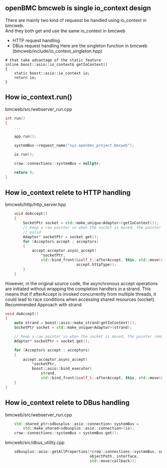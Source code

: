 ## openBMC bmcweb is single io_context design
There are mainly two kind of requesst be handled using io_context in bmcweb.
\
And they both get and use the same io_context in bmcweb
- HTTP request handling
- DBus request handling
Here are the singleton function in bmcweb (bmcweb/include/io_context_singleton.hpp)
```console
# that take advantage of the static feature
inline boost::asio::io_context& getIoContext()
{
    static boost::asio::io_context io;
    return io;
}
```

## How io_context.run()
bmcweb/src/webserver_run.cpp
```c++
int run()
{
    ...

    app.run();

    systemBus->request_name("xyz.openbmc_project.bmcweb");

    io.run();

    crow::connections::systemBus = nullptr;

    return 0;
}
```

## How io_context relete to HTTP handling
bmcweb/http/http_server.hpp
```c++
    void doAccept()
    {
        SocketPtr socket = std::make_unique<Adaptor>(getIoContext());
        // Keep a raw pointer so when the socket is moved, the pointer is still
        // valid
        Adaptor* socketPtr = socket.get();
        for (Acceptor& accept : acceptors)
        {
            accept.acceptor.async_accept(
                *socketPtr,
                std::bind_front(&self_t::afterAccept, this, std::move(socket),
                                accept.httpType));
        }
    }
```
However, in the original source code, the asynchronous accept operations are initiated without wrapping the completion handlers in a strand. This means that if afterAccept is invoked concurrently from multiple threads, it could lead to race conditions when accessing shared resources (socket).​
\
Recommended Approach with strand
```c++
void doAccept()
{
    auto strand = boost::asio::make_strand(getIoContext());
    SocketPtr socket = std::make_unique<Adaptor>(strand);

    // Keep a raw pointer so when the socket is moved, the pointer remains valid
    Adaptor* socketPtr = socket.get();

    for (Acceptor& accept : acceptors)
    {
        accept.acceptor.async_accept(
            *socketPtr,
            boost::asio::bind_executor(
                strand, 
                std::bind_front(&self_t::afterAccept, this, std::move(socket), accept.httpType)));
    }
}
```

## How io_context relete to DBus handling
bmcweb/src/webserver_run.cpp
```c++
    std::shared_ptr<sdbusplus::asio::connection> systemBus =
        std::make_shared<sdbusplus::asio::connection>(io);
    crow::connections::systemBus = systemBus.get();
```
bmcweb/src/dbus_utility.cpp
```c++
    sdbusplus::asio::getAllProperties(*crow::connections::systemBus, service,
                                      objectPath, interface,
                                      std::move(callback));
```
